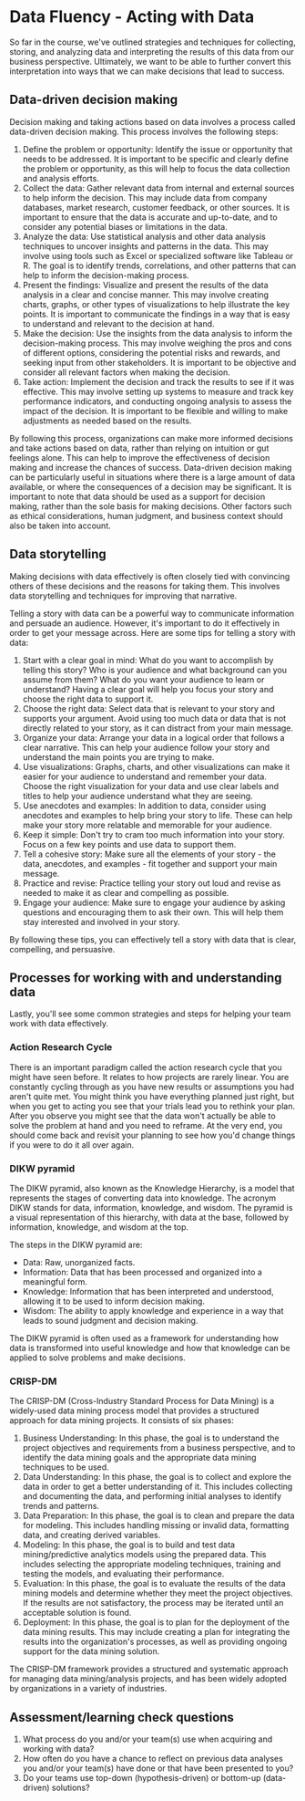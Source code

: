 # Data Fluency - Acting with Data

So far in the course, we've outlined strategies and techniques for collecting, storing, and analyzing data and interpreting the results of this data from our business perspective. Ultimately, we want to be able to further convert this interpretation into ways that we can make decisions that lead to success.

## Data-driven decision making

Decision making and taking actions based on data involves a process called data-driven decision making. This process involves the following steps:
  1. Define the problem or opportunity: Identify the issue or opportunity that needs to be addressed. It is important to be specific and clearly define the problem or opportunity, as this will help to focus the data collection and analysis efforts.
  2. Collect the data: Gather relevant data from internal and external sources to help inform the decision. This may include data from company databases, market research, customer feedback, or other sources. It is important to ensure that the data is accurate and up-to-date, and to consider any potential biases or limitations in the data.
  3. Analyze the data: Use statistical analysis and other data analysis techniques to uncover insights and patterns in the data. This may involve using tools such as Excel or specialized software like Tableau or R. The goal is to identify trends, correlations, and other patterns that can help to inform the decision-making process.
  4. Present the findings: Visualize and present the results of the data analysis in a clear and concise manner. This may involve creating charts, graphs, or other types of visualizations to help illustrate the key points. It is important to communicate the findings in a way that is easy to understand and relevant to the decision at hand.
  5. Make the decision: Use the insights from the data analysis to inform the decision-making process. This may involve weighing the pros and cons of different options, considering the potential risks and rewards, and seeking input from other stakeholders. It is important to be objective and consider all relevant factors when making the decision.
  6. Take action: Implement the decision and track the results to see if it was effective. This may involve setting up systems to measure and track key performance indicators, and conducting ongoing analysis to assess the impact of the decision. It is important to be flexible and willing to make adjustments as needed based on the results.
  
By following this process, organizations can make more informed decisions and take actions based on data, rather than relying on intuition or gut feelings alone. This can help to improve the effectiveness of decision making and increase the chances of success. Data-driven decision making can be particularly useful in situations where there is a large amount of data available, or where the consequences of a decision may be significant. It is important to note that data should be used as a support for decision making, rather than the sole basis for making decisions. Other factors such as ethical considerations, human judgment, and business context should also be taken into account.

## Data storytelling

Making decisions with data effectively is often closely tied with convincing others of these decisions and the reasons for taking them. This involves data storytelling and techniques for improving that narrative.

Telling a story with data can be a powerful way to communicate information and persuade an audience. However, it's important to do it effectively in order to get your message across. Here are some tips for telling a story with data:
  1. Start with a clear goal in mind: What do you want to accomplish by telling this story? Who is your audience and what background can you assume from them? What do you want your audience to learn or understand? Having a clear goal will help you focus your story and choose the right data to support it.
  2. Choose the right data: Select data that is relevant to your story and supports your argument. Avoid using too much data or data that is not directly related to your story, as it can distract from your main message.
  3. Organize your data: Arrange your data in a logical order that follows a clear narrative. This can help your audience follow your story and understand the main points you are trying to make.
  4. Use visualizations: Graphs, charts, and other visualizations can make it easier for your audience to understand and remember your data. Choose the right visualization for your data and use clear labels and titles to help your audience understand what they are seeing.
  5. Use anecdotes and examples: In addition to data, consider using anecdotes and examples to help bring your story to life. These can help make your story more relatable and memorable for your audience.
  6. Keep it simple: Don't try to cram too much information into your story. Focus on a few key points and use data to support them.
  7. Tell a cohesive story: Make sure all the elements of your story - the data, anecdotes, and examples - fit together and support your main message.
  8. Practice and revise: Practice telling your story out loud and revise as needed to make it as clear and compelling as possible.
  9. Engage your audience: Make sure to engage your audience by asking questions and encouraging them to ask their own. This will help them stay interested and involved in your story.
  
By following these tips, you can effectively tell a story with data that is clear, compelling, and persuasive.

## Processes for working with and understanding data

Lastly, you'll see some common strategies and steps for helping your team work with data effectively.

### Action Research Cycle

There is an important paradigm called the action research cycle that you might have seen before. It relates to how projects are rarely linear. You are constantly cycling through as you have new results or assumptions you had aren't quite met. You might think you have everything planned just right, but when you get to acting you see that your trials lead you to rethink your plan. After you observe you might see that the data won't actually be able to solve the problem at hand and you need to reframe. At the very end, you should come back and revisit your planning to see how you'd change things if you were to do it all over again.

### DIKW pyramid

The DIKW pyramid, also known as the Knowledge Hierarchy, is a model that represents the stages of converting data into knowledge. The acronym DIKW stands for data, information, knowledge, and wisdom. The pyramid is a visual representation of this hierarchy, with data at the base, followed by information, knowledge, and wisdom at the top.

The steps in the DIKW pyramid are:
  - Data: Raw, unorganized facts.
  - Information: Data that has been processed and organized into a meaningful form.
  - Knowledge: Information that has been interpreted and understood, allowing it to be used to inform decision making.
  - Wisdom: The ability to apply knowledge and experience in a way that leads to sound judgment and decision making.
  
The DIKW pyramid is often used as a framework for understanding how data is transformed into useful knowledge and how that knowledge can be applied to solve problems and make decisions.

### CRISP-DM

The CRISP-DM (Cross-Industry Standard Process for Data Mining) is a widely-used data mining process model that provides a structured approach for data mining projects. It consists of six phases:
  1. Business Understanding: In this phase, the goal is to understand the project objectives and requirements from a business perspective, and to identify the data mining goals and the appropriate data mining techniques to be used.
  2. Data Understanding: In this phase, the goal is to collect and explore the data in order to get a better understanding of it. This includes collecting and documenting the data, and performing initial analyses to identify trends and patterns.
  3. Data Preparation: In this phase, the goal is to clean and prepare the data for modeling. This includes handling missing or invalid data, formatting data, and creating derived variables.
  4. Modeling: In this phase, the goal is to build and test data mining/predictive analytics models using the prepared data. This includes selecting the appropriate modeling techniques, training and testing the models, and evaluating their performance.
  5. Evaluation: In this phase, the goal is to evaluate the results of the data mining models and determine whether they meet the project objectives. If the results are not satisfactory, the process may be iterated until an acceptable solution is found.
  6. Deployment: In this phase, the goal is to plan for the deployment of the data mining results. This may include creating a plan for integrating the results into the organization's processes, as well as providing ongoing support for the data mining solution.

The CRISP-DM framework provides a structured and systematic approach for managing data mining/analysis projects, and has been widely adopted by organizations in a variety of industries.

## Assessment/learning check questions

1. What process do you and/or your team(s) use when acquiring and working with data?
2. How often do you have a chance to reflect on previous data analyses you and/or your team(s) have done or that have been presented to you?
3. Do your teams use top-down (hypothesis-driven) or bottom-up (data-driven) solutions?

